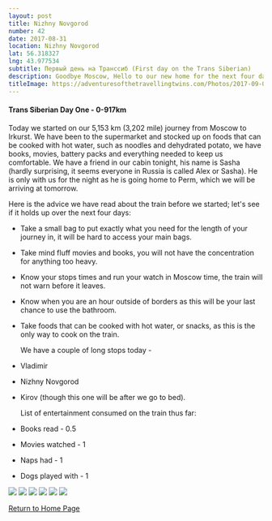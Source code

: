 ```yaml
---
layout: post
title: Nizhny Novgorod
number: 42
date: 2017-08-31
location: Nizhny Novgorod
lat: 56.318327
lng: 43.977534
subtitle: Первый день на Транссиб (First day on the Trans Siberian)
description: Goodbye Moscow, Hello to our new home for the next four days!
titleImage: https://adventuresofthetravellingtwins.com/Photos/2017-09-02-Yaroslavl/cover-min.jpg
---
```


<h4>Trans Siberian Day One - 0-917km</h4>

  Today we started on our 5,153 km (3,202 mile) journey from Moscow to Irkurst. We have been to the supermarket and stocked up on foods that can be cooked with hot water, such as noodles and dehydrated potato, we have books, movies, battery packs and everything needed to keep us comfortable. 
  We have a friend in our cabin tonight, his name is Sasha (hardly surprising, it seems everyone in Russia is called Alex or Sasha). He is only with us for the night as he is going home to Perm, which we will be arriving at tomorrow. 

  Here is the advice we have read about the train before we started; let's see if it holds up over the next four days:
* Take a small bag to put exactly what you need for the length of your journey in, it will be hard to access your main bags.
* Take mind fluff movies and books, you will not have the concentration for anything too heavy.
* Know your stops times and run your watch in Moscow time, the train will not warn before it leaves.
* Know when you are an hour outside of borders as this will be your last chance to use the bathroom.
* Take foods that can be cooked with hot water, or snacks, as this is the only way to cook on the train.

  We have a couple of long stops today - 
* Vladimir
* Nizhny Novgorod
* Kirov (though this one will be after we go to bed).

  List of entertainment consumed on the train thus far:
* Books read - 0.5
* Movies watched - 1
* Naps had - 1
* Dogs played with - 1

<img src="https://adventuresofthetravellingtwins.com/Photos/2017-09-02-Yaroslavl/day11-min.jpg" class="image1">
<img src="https://adventuresofthetravellingtwins.com/Photos/2017-09-02-Yaroslavl/day12-min.jpg" class="image1">
<img src="https://adventuresofthetravellingtwins.com/Photos/2017-09-02-Yaroslavl/day13-min.jpg" class="image1">
<img src="https://adventuresofthetravellingtwins.com/Photos/2017-09-02-Yaroslavl/day14-min.jpg" class="image1">
<img src="https://adventuresofthetravellingtwins.com/Photos/2017-09-02-Yaroslavl/day15-min.jpg" class="image1">
<img src="https://adventuresofthetravellingtwins.com/Photos/2017-09-02-Yaroslavl/day16-min.jpg" class="image1">

<a href="https://adventuresofthetravellingtwins.com/">Return to Home Page</a>
